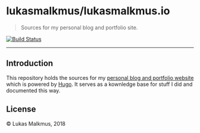 # lukasmalkmus/lukasmalkmus.io

> Sources for my personal blog and portfolio site.

[![Build Status][build_badge]][build]

---

## Introduction

This repository holds the sources for my [personal blog and portfolio website]
which is powered by [Hugo]. It serves as a kownledge base for stuff I did and
documented this way.

## License

© Lukas Malkmus, 2018

<!-- Links -->
[Hugo]: https://gohugo.io/
[personal blog and portfolio website]: https://lukasmalkmus.io/

<!-- Badges -->
[build]: https://travis-ci.com/lukasmalkmus/lukasmalkmus.io
[build_badge]: https://travis-ci.com/lukasmalkmus/lukasmalkmus.io.svg
